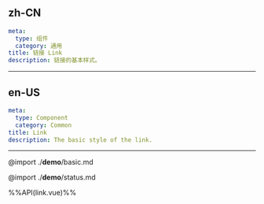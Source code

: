 ## zh-CN
```yaml
meta:
  type: 组件
  category: 通用
title: 链接 Link
description: 链接的基本样式。
```
---
## en-US
```yaml
meta:
  type: Component
  category: Common
title: Link
description: The basic style of the link.
```
---

@import ./__demo__/basic.md

@import ./__demo__/status.md

%%API(link.vue)%%
